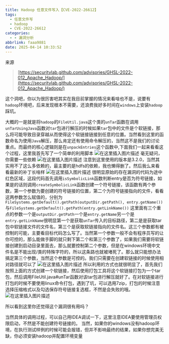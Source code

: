 ```yaml
---
title: Hadoop 任意文件写入【CVE-2022-26612】
tags:
  - 任意文件写
  - hadoop
  - CVE-2022-26612
categories:
  - - 漏洞分析
abbrlink: faaa9881
date: 2025-04-14 10:33:52
---
```

来源
>[https://securitylab.github.com/advisories/GHSL-2022-012_Apache_Hadoop/](https://securitylab.github.com/advisories/GHSL-2022-012_Apache_Hadoop/)

这个洞吧，你以为很厉害吧其实在我目前掌握的情况来看啥也不是，说要有`hadoop`环境吧，后来发现根本不需要，还浪费我好多时间在`windows`上安装`hadoop`踩坑。
<!--more-->
大概的一是就是将`hadoop`的`FileUtil.java`这个类的`unTar`函数在调用`unTarUsingJava`函数对`tar`包进行解压的时候如果`tar`包中的文件是个软链接，那么将可能导致目录穿越从而使得这个软链接链接到任意的位置。当然看到这里的函数命名为使用`Java`解压，那么肯定还有使用命令解压的，当然这不是我们的讨论重点。而最终的核心逻辑则是在`unpackEntries`这个函数中,下面我们一起来看看这个过程，这里我首先写了一个简单的利用脚本
![在这里插入图片描述](https://i-blog.csdnimg.cn/blog_migrate/80da18b8e9ee1cb6262204773d7975b4.png)
毫无疑问，你需要一些依赖
![在这里插入图片描述](https://i-blog.csdnimg.cn/blog_migrate/1d99fc6fb4c9f82adfb3ac50c82ed386.png)
注意到这里使用的版本是3.2.0，当然其实用不了这么多依赖的，最主要的是hdfs的依赖，我也懒得删了。然后我么来看看最新的补丁长啥样
![在这里插入图片描述](https://i-blog.csdnimg.cn/blog_migrate/b9690db34502a8e5d4469917b9d82c61.png)
很明显原始的存在漏洞的代码为途中红色区域，这段代码首先调用`isSymbolicLink`函数判断entry是否为符号链接，如果是的话则调用`createSymbolicLink`函数创建一个符号链接，该函数有两个参数，第一个参数为要创建的符号链接的位置，第二个为符号链接指向的文件，看看这两参数怎么赋值的，分别为`FileSystems.getDefault().getPath(outputDir.getPath(), entry.getName())`与`FileSystems.getDefault().getPath(entry.getLinkName())` 这里面有三个重点的参数一个是`outputDir.getPath`一个是`entry.getName`另一个是`entry.getLinkName`很明显第一个是获取`unTar`传入的目标路径，第二是是获取tar包中软链接文件的文件名，第三个是获取软链接指向的文件名。这三个参数都有被控制的可能，主要看目标代码怎么写了。当然第一个参数一般不会有程序员写的让你可控的，那么能做手脚的就只剩下第二个和第三个参数了，如果我们需要将软链接创建到启动目录里面去，那么就要控制第二个参数，但是在windows环境中文件名是不能出现\/类的特殊字符的，所以这条路也就被堵死了。那么就只能想办法搞定第三个参数，当然这个参数是可控的。我们只需要在创建软链接的时候使用相对路径就可以了
![在这里插入图片描述](https://i-blog.csdnimg.cn/blog_migrate/143d924024c0f5e634f1c0bfcf03090c.png)
所以利用的方式也就很明显了，首先我们按照上面的方式创建一个软链接，然后使用打包工具将这个软链接打包为一个tar包，然后调用FileUtil.java#unTar函数对该tar包进行解压就好了。在对软链接进行打包的时候不要使用linux命令打包，遇到了坑，可以选用7zip，打包的时候注意选择压缩格式以及勾选保存符号链接复选框，不然是会失败的哦。
![在这里插入图片描述](https://i-blog.csdnimg.cn/blog_migrate/78620defd00475443302962f177fcdfd.png)

所以看到这里你还觉得这个漏洞很有用吗？

当然具体的调用过程，可以自己用IDEA调试一下，这里注意IDEA要使用管理员权限启动，不然是不能创建符号链接的。
当然，如果你的windows没有hadoop环境，在执行测试样例的时候可能会报错，但并不影响最终的结果，如果你想完美无缺，你必须安装hadoop并配置环境变量


